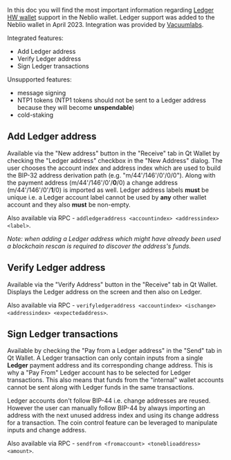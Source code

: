 In this doc you will find the most important information regarding [Ledger HW wallet](https://www.ledger.com/) support in the Neblio wallet. Ledger support was added to the Neblio wallet in April 2023. Integration was provided by [Vacuumlabs](https://vacuumlabs.com/).

Integrated features:
- Add Ledger address
- Verify Ledger address
- Sign Ledger transactions

Unsupported features:
- message signing
- NTP1 tokens (NTP1 tokens should not be sent to a Ledger address because they will become **unspendable**)
- cold-staking

## Add Ledger address
Available via the "New address" button in the "Receive" tab in Qt Wallet by checking the "Ledger address" checkbox in the "New Address" dialog. The user chooses the account index and address index which are used to build the BIP-32 address derivation path (e.g. "m/44'/146'/0'/0/0"). Along with the payment address (m/44'/146'/0'/**0**/0) a change address (m/44'/146'/0'/**1**/0) is imported as well. Ledger address labels **must** be unique i.e. a Ledger account label cannot be used by **any** other wallet account and they also **must** be non-empty.

Also available via RPC - `addledgeraddress <accountindex> <addressindex> <label>`.

*Note: when adding a Ledger address which might have already been used a blockchain rescan is required to discover the address's funds.*

## Verify Ledger address
Available via the "Verify Address" button in the "Receive" tab in Qt Wallet. Displays the Ledger address on the screen and then also on Ledger.

Also available via RPC - `verifyledgeraddress <accountindex> <ischange> <addressindex> <expectedaddress>`.

## Sign Ledger transactions
Available by checking the "Pay from a Ledger address" in the "Send" tab in Qt Wallet. A Ledger transaction can only contain inputs from a single **Ledger** payment address and its corresponding change address. This is why a "Pay From" Ledger account has to be selected for Ledger transactions. This also means that funds from the "internal" wallet accounts cannot be sent along with Ledger funds in the same transactions. 

Ledger accounts don't follow BIP-44 i.e. change addresses are reused. However the user can manually follow BIP-44 by always importing an address with the next unused address index and using its change address for a transaction. The coin control feature can be leveraged to manipulate inputs and change address.

Also available via RPC - `sendfrom <fromaccount> <toneblioaddress> <amount>`.
